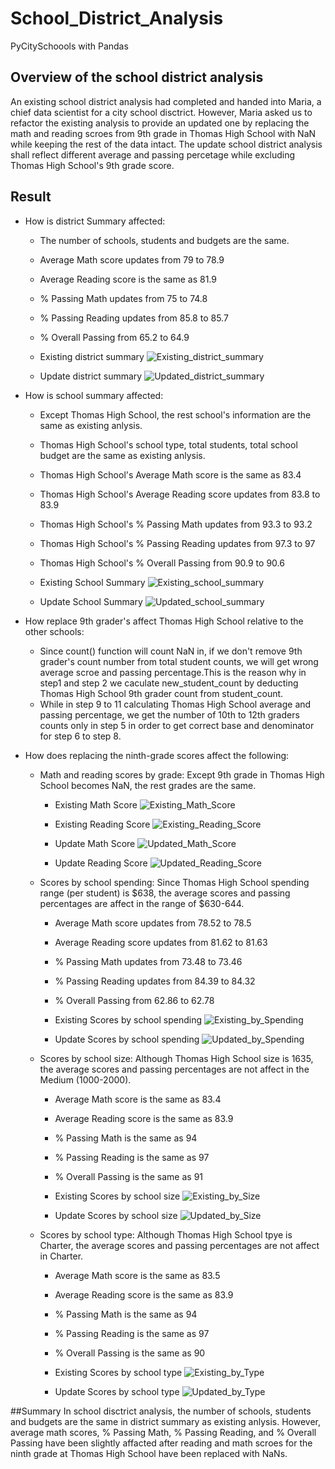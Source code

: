 # School_District_Analysis
PyCitySchoools with Pandas

## Overview of the school district analysis
An existing school district analysis had completed and handed into Maria, a chief data scientist for a city school disctrict. However, Maria asked us to refactor the existing analysis to provide an updated one by replacing the math and reading scroes from 9th grade in Thomas High School with NaN while keeping the rest of the data intact. The update school district analysis shall reflect different average and passing percetage while excluding Thomas High School's 9th grade score. 

## Result
* How is district Summary affected: 
  * The number of schools, students and budgets are the same.
  * Average Math score updates from 79 to 78.9 
  * Average Reading score is the same as 81.9
  * % Passing Math updates from 75 to 74.8
  * % Passing Reading updates from 85.8 to 85.7
  * % Overall Passing from 65.2 to 64.9
  * Existing district summary
![Existing_district_summary](./Resources/existing_district.png)

  * Update district summary
![Updated_district_summary](./Resources/updated_district.png)

 
* How is school summary affected: 
  * Except Thomas High School, the rest school's information are the same as existing anlysis.
  * Thomas High School's school type, total students, total school budget are the same as existing anlysis.
  * Thomas High School's Average Math score is the same as 83.4
  * Thomas High School's Average Reading score updates from 83.8 to 83.9
  * Thomas High School's % Passing Math updates from 93.3 to 93.2
  * Thomas High School's % Passing Reading updates from 97.3 to 97
  * Thomas High School's % Overall Passing from 90.9 to 90.6
  * Existing School Summary
![Existing_school_summary](./Resources/existing_thomsa_high_with_9th.png)

  * Update School Summary
![Updated_school_summary](./Resources/updated_thomsa_high_without_9th_count.png)


* How replace 9th grader's affect Thomas High School relative to the other schools:
  * Since count() function will count NaN in, if we don't remove 9th grader's count number from total student counts, we will get wrong average scroe and passing percentage.This is the reason why in step1 and step 2 we caculate new_student_count by deducting Thomas High School 9th grader count from student_count.
  * While in step 9 to 11 calculating Thomas High School average and passing percentage, we get the number of 10th to 12th graders counts only in step 5 in order to get correct base and denominator for step 6 to step 8.

* How does replacing the ninth-grade scores affect the following:
  * Math and reading scores by grade: Except 9th grade in Thomas High School becomes NaN, the rest grades are the same.
    * Existing Math Score
 ![Existing_Math_Score](./Resources/existing_by_grade_math.png)
 
    * Existing Reading Score
 ![Existing_Reading_Score](./Resources/existing_by_grade_reading.png)
 
    * Update Math Score
 ![Updated_Math_Score](./Resources/updated_by_grade_math.png)
 
    * Update Reading Score
 ![Updated_Reading_Score](./Resources/updated_by_grade_reading.png)
 
 
  * Scores by school spending: Since Thomas High School spending range (per student) is $638, the average scores and passing percentages are affect in the range of $630-644.
    * Average Math score updates from 78.52 to 78.5
    * Average Reading score updates from 81.62 to 81.63
    * % Passing Math updates from 73.48 to 73.46
    * % Passing Reading updates from 84.39 to 84.32
    * % Overall Passing from 62.86 to 62.78
    * Existing Scores by school spending
![Existing_by_Spending](./Resources/existing_by_school_spending.png)
 
    * Update Scores by school spending
![Updated_by_Spending](./Resources/updated_by_school_spending.png)

 
  * Scores by school size: Although Thomas High School size is 1635, the average scores and passing percentages are not affect in the Medium (1000-2000).
    * Average Math score is the same as 83.4
    * Average Reading score is the same as 83.9
    * % Passing Math is the same as 94
    * % Passing Reading is the same as 97
    * % Overall Passing is the same as 91
    * Existing Scores by school size
![Existing_by_Size](./Resources/existing_by_school_size.png)

    * Update Scores by school size
![Updated_by_Size](./Resources/updated_by_school_size.png)

  * Scores by school type: Although Thomas High School tpye is Charter, the average scores and passing percentages are not affect in Charter.
    * Average Math score is the same as 83.5
    * Average Reading score is the same as 83.9
    * % Passing Math is the same as 94
    * % Passing Reading is the same as 97
    * % Overall Passing is the same as 90
    * Existing Scores by school type
![Existing_by_Type](./Resources/existing_by_school_type.png)

    * Update Scores by school type
![Updated_by_Type](./Resources/updated_by_school_type.png)

##Summary
In school disctrict analysis, the number of schools, students and budgets are the same in district summary as existing anlysis. However, average math scores, % Passing Math, % Passing Reading, and % Overall Passing have been slightly affacted after reading and math scroes for the ninth grade at Thomas High School have been replaced with NaNs.  
